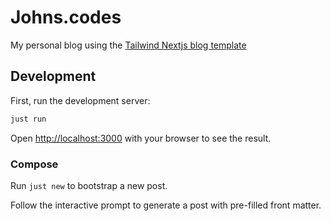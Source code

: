 # Johns.codes

My personal blog using the [Tailwind Nextjs blog template](https://github.com/timlrx/tailwind-nextjs-starter-blog/tree/typescript)

## Development

First, run the development server:

```bash
just run
```

Open [http://localhost:3000](http://localhost:3000) with your browser to see the result.

### Compose

Run `just new` to bootstrap a new post.

Follow the interactive prompt to generate a post with pre-filled front matter.

